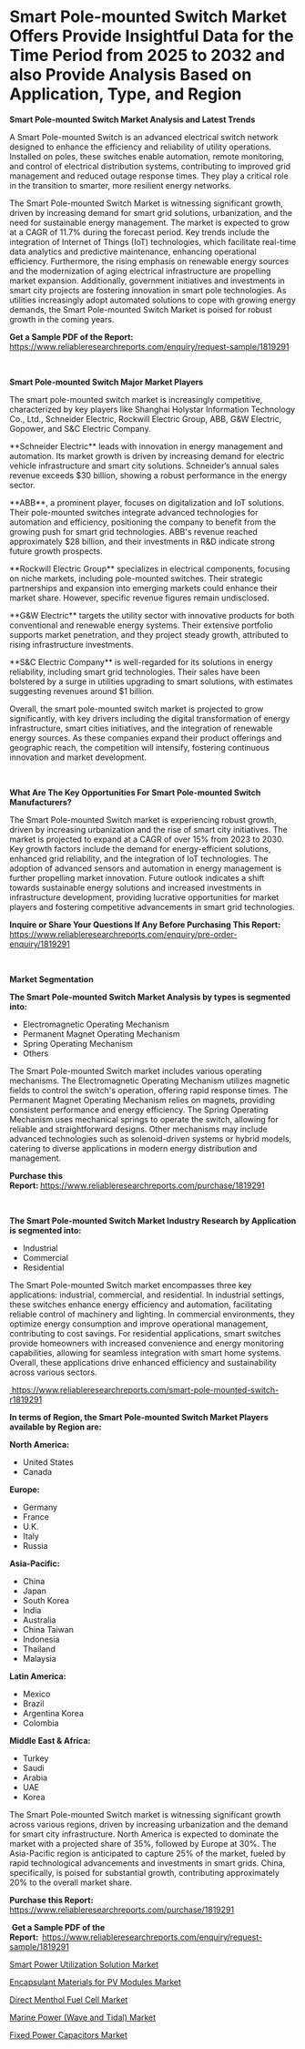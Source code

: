<p><h1>Smart Pole-mounted Switch Market Offers Provide Insightful Data for the Time Period from 2025 to 2032 and also Provide Analysis Based on Application, Type, and Region</h1></p><p><strong>Smart Pole-mounted Switch Market Analysis and Latest Trends</strong></p>
<p><p>A Smart Pole-mounted Switch is an advanced electrical switch network designed to enhance the efficiency and reliability of utility operations. Installed on poles, these switches enable automation, remote monitoring, and control of electrical distribution systems, contributing to improved grid management and reduced outage response times. They play a critical role in the transition to smarter, more resilient energy networks.</p><p>The Smart Pole-mounted Switch Market is witnessing significant growth, driven by increasing demand for smart grid solutions, urbanization, and the need for sustainable energy management. The market is expected to grow at a CAGR of 11.7% during the forecast period. Key trends include the integration of Internet of Things (IoT) technologies, which facilitate real-time data analytics and predictive maintenance, enhancing operational efficiency. Furthermore, the rising emphasis on renewable energy sources and the modernization of aging electrical infrastructure are propelling market expansion. Additionally, government initiatives and investments in smart city projects are fostering innovation in smart pole technologies. As utilities increasingly adopt automated solutions to cope with growing energy demands, the Smart Pole-mounted Switch Market is poised for robust growth in the coming years.</p></p>
<p><strong>Get a Sample PDF of the Report:&nbsp;</strong> <a href="https://www.reliableresearchreports.com/enquiry/request-sample/1819291?utm_campaign=10&utm_medium=2&utm_source=Github&utm_content=ia&utm_term=07042025&utm_id=smart-pole-mounted-switch">https://www.reliableresearchreports.com/enquiry/request-sample/1819291</a></p>
<p>&nbsp;</p>
<p><strong>Smart Pole-mounted Switch Major Market Players</strong></p>
<p><p>The smart pole-mounted switch market is increasingly competitive, characterized by key players like Shanghai Holystar Information Technology Co., Ltd., Schneider Electric, Rockwill Electric Group, ABB, G&W Electric, Gopower, and S&C Electric Company.</p><p>**Schneider Electric** leads with innovation in energy management and automation. Its market growth is driven by increasing demand for electric vehicle infrastructure and smart city solutions. Schneider’s annual sales revenue exceeds $30 billion, showing a robust performance in the energy sector.</p><p>**ABB**, a prominent player, focuses on digitalization and IoT solutions. Their pole-mounted switches integrate advanced technologies for automation and efficiency, positioning the company to benefit from the growing push for smart grid technologies. ABB's revenue reached approximately $28 billion, and their investments in R&D indicate strong future growth prospects.</p><p>**Rockwill Electric Group** specializes in electrical components, focusing on niche markets, including pole-mounted switches. Their strategic partnerships and expansion into emerging markets could enhance their market share. However, specific revenue figures remain undisclosed.</p><p>**G&W Electric** targets the utility sector with innovative products for both conventional and renewable energy systems. Their extensive portfolio supports market penetration, and they project steady growth, attributed to rising infrastructure investments.</p><p>**S&C Electric Company** is well-regarded for its solutions in energy reliability, including smart grid technologies. Their sales have been bolstered by a surge in utilities upgrading to smart solutions, with estimates suggesting revenues around $1 billion.</p><p>Overall, the smart pole-mounted switch market is projected to grow significantly, with key drivers including the digital transformation of energy infrastructure, smart cities initiatives, and the integration of renewable energy sources. As these companies expand their product offerings and geographic reach, the competition will intensify, fostering continuous innovation and market development.</p></p>
<p>&nbsp;</p>
<p><strong>What Are The Key Opportunities For Smart Pole-mounted Switch Manufacturers?</strong></p>
<p><p>The Smart Pole-mounted Switch market is experiencing robust growth, driven by increasing urbanization and the rise of smart city initiatives. The market is projected to expand at a CAGR of over 15% from 2023 to 2030. Key growth factors include the demand for energy-efficient solutions, enhanced grid reliability, and the integration of IoT technologies. The adoption of advanced sensors and automation in energy management is further propelling market innovation. Future outlook indicates a shift towards sustainable energy solutions and increased investments in infrastructure development, providing lucrative opportunities for market players and fostering competitive advancements in smart grid technologies.</p></p>
<p><strong>Inquire or Share Your Questions If Any Before Purchasing This Report:</strong> <a href="https://www.reliableresearchreports.com/enquiry/pre-order-enquiry/1819291?utm_campaign=10&utm_medium=2&utm_source=Github&utm_content=ia&utm_term=07042025&utm_id=smart-pole-mounted-switch">https://www.reliableresearchreports.com/enquiry/pre-order-enquiry/1819291</a></p>
<p>&nbsp;</p>
<p><strong>Market Segmentation</strong></p>
<p><strong>The Smart Pole-mounted Switch Market Analysis by types is segmented into:</strong></p>
<p><ul><li>Electromagnetic Operating Mechanism</li><li>Permanent Magnet Operating Mechanism</li><li>Spring Operating Mechanism</li><li>Others</li></ul></p>
<p><p>The Smart Pole-mounted Switch market includes various operating mechanisms. The Electromagnetic Operating Mechanism utilizes magnetic fields to control the switch's operation, offering rapid response times. The Permanent Magnet Operating Mechanism relies on magnets, providing consistent performance and energy efficiency. The Spring Operating Mechanism uses mechanical springs to operate the switch, allowing for reliable and straightforward designs. Other mechanisms may include advanced technologies such as solenoid-driven systems or hybrid models, catering to diverse applications in modern energy distribution and management.</p></p>
<p><strong>Purchase this Report:&nbsp;</strong><a href="https://www.reliableresearchreports.com/purchase/1819291?utm_campaign=10&utm_medium=2&utm_source=Github&utm_content=ia&utm_term=07042025&utm_id=smart-pole-mounted-switch">https://www.reliableresearchreports.com/purchase/1819291</a></p>
<p>&nbsp;</p>
<p><strong>The Smart Pole-mounted Switch Market Industry Research by Application is segmented into:</strong></p>
<p><ul><li>Industrial</li><li>Commercial</li><li>Residential</li></ul></p>
<p><p>The Smart Pole-mounted Switch market encompasses three key applications: industrial, commercial, and residential. In industrial settings, these switches enhance energy efficiency and automation, facilitating reliable control of machinery and lighting. In commercial environments, they optimize energy consumption and improve operational management, contributing to cost savings. For residential applications, smart switches provide homeowners with increased convenience and energy monitoring capabilities, allowing for seamless integration with smart home systems. Overall, these applications drive enhanced efficiency and sustainability across various sectors.</p></p>
<p><a href="https://www.reliableresearchreports.com/smart-pole-mounted-switch-r1819291?utm_campaign=10&utm_medium=2&utm_source=Github&utm_content=ia&utm_term=07042025&utm_id=smart-pole-mounted-switch">&nbsp;https://www.reliableresearchreports.com/smart-pole-mounted-switch-r1819291</a></p>
<p><strong>In terms of Region, the Smart Pole-mounted Switch Market Players available by Region are:</strong></p>
<p>
    <p> <strong> North America: </strong>
        <ul>
            <li>United States</li>
            <li>Canada</li>
        </ul>
        </p> 
    <p> <strong> Europe: </strong>
        <ul>
            <li>Germany</li>
            <li>France</li>
            <li>U.K.</li>
            <li>Italy</li>
            <li>Russia</li>
        </ul>
        </p> 
    <p> <strong> Asia-Pacific: </strong>
        <ul>
            <li>China</li>
            <li>Japan</li>
            <li>South Korea</li>
            <li>India</li>
            <li>Australia</li>
            <li>China Taiwan</li>
            <li>Indonesia</li>
            <li>Thailand</li>
            <li>Malaysia</li>
        </ul>
        </p> 
    <p> <strong> Latin America: </strong>
        <ul>
            <li>Mexico</li>
            <li>Brazil</li>
            <li>Argentina Korea</li>
            <li>Colombia</li>
        </ul>
        </p> 
    <p> <strong> Middle East & Africa: </strong>
        <ul>
            <li>Turkey</li>
            <li>Saudi</li>
            <li>Arabia</li>
            <li>UAE</li>
            <li>Korea</li>
        </ul>
    </p>
    </p>
<p><p>The Smart Pole-mounted Switch market is witnessing significant growth across various regions, driven by increasing urbanization and the demand for smart city infrastructure. North America is expected to dominate the market with a projected share of 35%, followed by Europe at 30%. The Asia-Pacific region is anticipated to capture 25% of the market, fueled by rapid technological advancements and investments in smart grids. China, specifically, is poised for substantial growth, contributing approximately 20% to the overall market share.</p></p>
<p><strong>Purchase this Report: </strong><a href="https://www.reliableresearchreports.com/purchase/1819291?utm_campaign=10&utm_medium=2&utm_source=Github&utm_content=ia&utm_term=07042025&utm_id=smart-pole-mounted-switch">https://www.reliableresearchreports.com/purchase/1819291</a></p>
<p>&nbsp;<strong>Get a Sample PDF of the Report:&nbsp;&nbsp;</strong><a href="https://www.reliableresearchreports.com/enquiry/request-sample/1819291?utm_campaign=10&utm_medium=2&utm_source=Github&utm_content=ia&utm_term=07042025&utm_id=smart-pole-mounted-switch">https://www.reliableresearchreports.com/enquiry/request-sample/1819291</a></p>
<p><strong></strong></p>
<p><p><a href="https://github.com/ogbadujonito22/Market-Research-Report-List-1/blob/main/smart-power-utilization-solution-market.md?utm_campaign=10&utm_medium=2&utm_source=Github&utm_content=ia&utm_term=07042025&utm_id=smart-pole-mounted-switch">Smart Power Utilization Solution Market</a></p><p><a href="https://github.com/azetehhasle/Market-Research-Report-List-1/blob/main/encapsulant-materials-for-pv-modules-market.md?utm_campaign=10&utm_medium=2&utm_source=Github&utm_content=ia&utm_term=07042025&utm_id=smart-pole-mounted-switch">Encapsulant Materials for PV Modules Market</a></p><p><a href="https://github.com/dovbusmrking/Market-Research-Report-List-1/blob/main/direct-menthol-fuel-cell-market.md?utm_campaign=10&utm_medium=2&utm_source=Github&utm_content=ia&utm_term=07042025&utm_id=smart-pole-mounted-switch">Direct Menthol Fuel Cell Market</a></p><p><a href="https://github.com/pichuaadh0/Market-Research-Report-List-1/blob/main/marine-power-wave-and-tidal-market.md?utm_campaign=10&utm_medium=2&utm_source=Github&utm_content=ia&utm_term=07042025&utm_id=smart-pole-mounted-switch">Marine Power (Wave and Tidal) Market</a></p><p><a href="https://github.com/lemiranajd/Market-Research-Report-List-1/blob/main/fixed-power-capacitors-market.md?utm_campaign=10&utm_medium=2&utm_source=Github&utm_content=ia&utm_term=07042025&utm_id=smart-pole-mounted-switch">Fixed Power Capacitors Market</a></p></p>